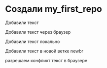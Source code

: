 ﻿# Создали my_first_repo

Добавили текст


Добавили текст через браузер

Добавили текст локально 

Добавили текст в новой ветке newbr

разрешаем конфликт текст в браузере

